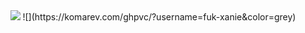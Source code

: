 

<p align="center">
  <br><br>
  <img src="https://discord.c99.nl/widget/theme-4/213893788312010752.png">
![](https://komarev.com/ghpvc/?username=fuk-xanie&color=grey)         
  <br><br>
  </p>
